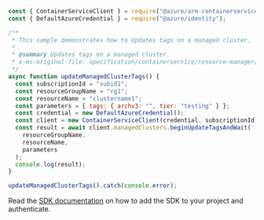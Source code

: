 ```javascript
const { ContainerServiceClient } = require("@azure/arm-containerservice");
const { DefaultAzureCredential } = require("@azure/identity");

/**
 * This sample demonstrates how to Updates tags on a managed cluster.
 *
 * @summary Updates tags on a managed cluster.
 * x-ms-original-file: specification/containerservice/resource-manager/Microsoft.ContainerService/stable/2022-04-01/examples/ManagedClustersUpdateTags.json
 */
async function updateManagedClusterTags() {
  const subscriptionId = "subid1";
  const resourceGroupName = "rg1";
  const resourceName = "clustername1";
  const parameters = { tags: { archv3: "", tier: "testing" } };
  const credential = new DefaultAzureCredential();
  const client = new ContainerServiceClient(credential, subscriptionId);
  const result = await client.managedClusters.beginUpdateTagsAndWait(
    resourceGroupName,
    resourceName,
    parameters
  );
  console.log(result);
}

updateManagedClusterTags().catch(console.error);
```

Read the [SDK documentation](https://github.com/Azure/azure-sdk-for-js/blob/%40azure%2Farm-containerservice_16.1.0/sdk/containerservice/arm-containerservice/README.md) on how to add the SDK to your project and authenticate.
